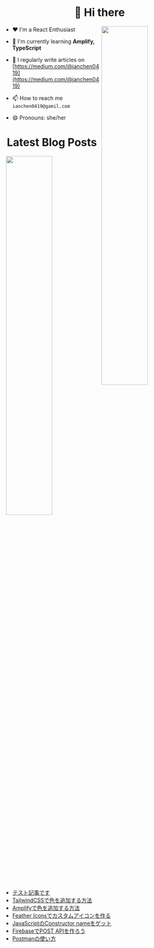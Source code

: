 <h1 align="center">👋 Hi there</h1>

<p><img align="right" width="49%" src="https://github-readme-stats.vercel.app/api/top-langs?username=ianchen0419&show_icons=true&locale=en&layout=compact&count_private=false"/></p>


- ❤️ I'm a React Enthusiast

- 🌱 I'm currently learning **Amplify, TypeScript**

- 📝 I regularly write articles on [https://medium.com/@ianchen0419](https://medium.com/@ianchen0419)

- 📫 How to reach me `ianchen0419@gamil.com`

- 😄 Pronouns: she/her 

<h1 align="center">Latest Blog Posts</h1>

<p><img align="right" width="49%" src="https://github-readme-stats.vercel.app/api?username=ianchen0419&show_icons=true"/></p>

<!-- BLOG-POST-LIST:START -->
- [テスト記事です](https://zenn.dev/ianchen0419/articles/c113a1053bd2b2)
- [TailwindCSSで色を追加する方法](https://zenn.dev/ianchen0419/articles/770a33a726035f)
- [Amplifyで色を追加する方法](https://zenn.dev/ianchen0419/articles/84bb182ba1790d)
- [Feather Iconsでカスタムアイコンを作る](https://zenn.dev/ianchen0419/articles/78236798310351)
- [JavaScriptのConstructor nameをゲット](https://zenn.dev/ianchen0419/articles/54ef49770a9601)
- [FirebaseでPOST APIを作ろう](https://zenn.dev/ianchen0419/articles/5044dd13d9ba6c)
- [Postmanの使い方](https://zenn.dev/ianchen0419/articles/7b11b8a11f2481)
<!-- BLOG-POST-LIST:END -->
